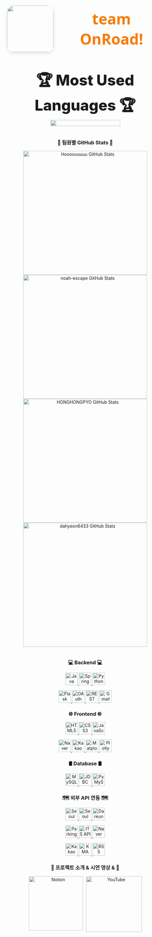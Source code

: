<div align="center" style="display: flex; align-items: center; justify-content: center; gap: 20px; margin-bottom: 40px;">
  <img src="https://github.com/user-attachments/assets/7985261a-cb22-4b6e-8837-594ff9289a38"" width="150" style="border-radius: 20px; box-shadow: 0 4px 12px rgba(0,0,0,0.1);" />
  <h1 style="font-family: 'Segoe UI', Tahoma, Geneva, Verdana, sans-serif; font-weight: 700; font-size: 3rem; color: #1565c0; margin: 0;">
  <span style="color: #f57c00; text-decoration: none;">team OnRoad!</span>
  </h1>
</div>
<br/>

<div align="center" style="font-weight: 800; font-size: 3rem;">
  🏆 Most Used Languages 🏆
</div>
<div align="center">
  <!-- ex: GitHub readme stats 언어 비율 카드 (옵션) -->
  <div style="display: flex; flex-wrap: wrap; justify-content: center; gap: 20px; max-width: 500px; margin: 0 auto;">
  <div style="flex: 1 1 45%; max-width: 45%;">
  <img src="https://github-readme-stats.vercel.app/api/top-langs/?username=Hoooouuuuu&repo=trafficRoad&layout=compact&theme=github_dark" style="width: 100%; height: auto; display: block;" />
  </div>
</div>

<br/>
<h3 align="center">👥 팀원별 GitHub Stats 👥</h3>

<p align="center" style="margin: 0 0 0 0;">
  <a href="https://github.com/Hoooouuuuu" target="_blank" rel="noopener noreferrer" style="display: inline-block; margin-right: 0;">
    <img src="https://github-readme-stats.vercel.app/api?username=Hoooouuuuu&show_icons=true&theme=dark" alt="Hoooouuuuu GitHub Stats" width="400" />
  </a>
  <a href="https://github.com/noah-escape" target="_blank" rel="noopener noreferrer" style="display: inline-block;">
    <img src="https://github-readme-stats.vercel.app/api?username=noah-escape&show_icons=true&theme=radical" alt="noah-escape GitHub Stats" width="400" />
  </a>
</p>

<p align="center" style="margin: 0;">
  <a href="https://github.com/HONGHONGPYO" target="_blank" rel="noopener noreferrer" style="display: inline-block; margin-right: 0;">
    <img src="https://github-readme-stats.vercel.app/api?username=HONGHONGPYO&show_icons=true&theme=dark" alt="HONGHONGPYO GitHub Stats" width="400" />
  </a>
  <a href="https://github.com/dahyeon6433" target="_blank" rel="noopener noreferrer" style="display: inline-block;">
    <img src="https://github-readme-stats.vercel.app/api?username=dahyeon6433&show_icons=true&theme=dark" alt="dahyeon6433 GitHub Stats" width="400" />
  </a>
</p>

<br/>

<h3 align="center">💻 Backend 💻</h3>
<p align="center">
  <a href="https://www.java.com/" target="_blank" rel="noopener noreferrer">
    <img src="https://img.shields.io/badge/Java-007396?style=for-the-badge&logo=java&logoColor=white" alt="Java" height="40" />
  </a>
  <a href="https://spring.io/projects/spring-boot" target="_blank" rel="noopener noreferrer">
    <img src="https://img.shields.io/badge/Spring_Boot-6DB33F?style=for-the-badge&logo=spring&logoColor=white" alt="Spring Boot" height="40" />
  </a>
  <a href="https://www.python.org/" target="_blank" rel="noopener noreferrer">
    <img src="https://img.shields.io/badge/Python-3776AB?style=for-the-badge&logo=python&logoColor=white" alt="Python" height="40" />
  </a>
</p>
<p align="center">
  <a href="https://flask.palletsprojects.com/" target="_blank" rel="noopener noreferrer">
    <img src="https://img.shields.io/badge/Flask-000000?style=for-the-badge&logo=flask&logoColor=white" alt="Flask" height="40" />
  </a>
  <a href="https://oauth.net/" target="_blank" rel="noopener noreferrer">
    <img src="https://img.shields.io/badge/OAuth-000000?style=for-the-badge&logo=oauth&logoColor=white" alt="OAuth" height="40" />
  </a>
  <a href="https://restfulapi.net/" target="_blank" rel="noopener noreferrer">
    <img src="https://img.shields.io/badge/REST_API-61DAFB?style=for-the-badge&logo=rest&logoColor=black" alt="REST API" height="40" />
  </a>
  <a href="https://mail.google.com/" target="_blank" rel="noopener noreferrer">
    <img src="https://img.shields.io/badge/Gmail-D14836?style=for-the-badge&logo=gmail&logoColor=white" alt="Gmail" height="40" />
  </a>
</p>

<h3 align="center">🌐 Frontend 🌐</h3>
<p align="center">
  <a href="https://developer.mozilla.org/en-US/docs/Web/HTML" target="_blank" rel="noopener noreferrer">
    <img src="https://img.shields.io/badge/HTML5-E34F26?style=for-the-badge&logo=html5&logoColor=white" alt="HTML5" height="40" />
  </a>
  <a href="https://developer.mozilla.org/en-US/docs/Web/CSS" target="_blank" rel="noopener noreferrer">
    <img src="https://img.shields.io/badge/CSS3-1572B6?style=for-the-badge&logo=css3&logoColor=white" alt="CSS3" height="40" />
  </a>
  <a href="https://developer.mozilla.org/en-US/docs/Web/JavaScript" target="_blank" rel="noopener noreferrer">
    <img src="https://img.shields.io/badge/JavaScript-F7DF1E?style=for-the-badge&logo=javascript&logoColor=black" alt="JavaScript" height="40" />
  </a>
</p>
<p align="center">
  <a href="https://navermaps.github.io/" target="_blank" rel="noopener noreferrer">
    <img src="https://img.shields.io/badge/Naver_Maps-03C75A?style=for-the-badge&logo=naver&logoColor=white" alt="Naver Maps" height="40" />
  </a>
  <a href="https://apis.map.kakao.com/" target="_blank" rel="noopener noreferrer">
    <img src="https://img.shields.io/badge/Kakao_Map-FFCD00?style=for-the-badge&logo=kakaotalk&logoColor=black" alt="Kakao Map" height="40" />
  </a>
  <a href="https://matplotlib.org/" target="_blank" rel="noopener noreferrer">
    <img src="https://img.shields.io/badge/Matplotlib-11557C?style=for-the-badge&logo=python&logoColor=white" alt="Matplotlib" height="40" />
  </a>
  <a href="https://plotly.com/javascript/" target="_blank" rel="noopener noreferrer">
    <img src="https://img.shields.io/badge/Plotly-3F4F75?style=for-the-badge&logo=plotly&logoColor=white" alt="Plotly" height="40" />
  </a>
</p>

<h3 align="center">🛢️ Database 🛢️</h3>
<p align="center">
  <a href="https://www.mysql.com/" target="_blank" rel="noopener noreferrer">
    <img src="https://img.shields.io/badge/MySQL-4479A1?style=for-the-badge&logo=mysql&logoColor=white" alt="MySQL" height="40" />
  </a>
  <a href="https://docs.oracle.com/javase/8/docs/technotes/guides/jdbc/" target="_blank" rel="noopener noreferrer">
    <img src="https://img.shields.io/badge/JDBC-007396?style=for-the-badge&logo=java&logoColor=white" alt="JDBC" height="40" />
  </a>
  <a href="https://pymysql.readthedocs.io/en/latest/" target="_blank" rel="noopener noreferrer">
    <img src="https://img.shields.io/badge/PyMySQL-3776AB?style=for-the-badge&logo=python&logoColor=white" alt="PyMySQL" height="40" />
  </a>
</p>

<h3 align="center">🗺️ 외부 API 연동 🗺️</h3>
<p align="center">
  <a href="https://data.seoul.go.kr/" target="_blank" rel="noopener noreferrer">
    <img src="https://img.shields.io/badge/Seoul_Bus-0099FF?style=for-the-badge&logo=bus&logoColor=white" alt="Seoul Bus" height="40" />
  </a>
  <a href="https://data.seoul.go.kr/" target="_blank" rel="noopener noreferrer">
    <img src="https://img.shields.io/badge/Seoul_Subway-FFD400?style=for-the-badge&logo=subway&logoColor=black" alt="Seoul Subway" height="40" />
  </a>
  <a href="https://www.bikeseoul.com/" target="_blank" rel="noopener noreferrer">
    <img src="https://img.shields.io/badge/Dareungi_Bike-7BC043?style=for-the-badge&logo=bicycle&logoColor=white" alt="Dareungi Bike" height="40" />
  </a>
</p>
<p align="center">
  <a href="#" target="_blank" rel="noopener noreferrer">
    <img src="https://img.shields.io/badge/Parking_API-008080?style=for-the-badge&logo=parking&logoColor=white" alt="Parking API" height="40" />
  </a>
  <a href="#" target="_blank" rel="noopener noreferrer">
    <img src="https://img.shields.io/badge/ITS_API-FF6F61?style=for-the-badge&logo=car&logoColor=white" alt="ITS API" height="40" />
  </a>
  <a href="https://navermaps.github.io/" target="_blank" rel="noopener noreferrer">
    <img src="https://img.shields.io/badge/Naver_Maps-03C75A?style=for-the-badge&logo=naver&logoColor=white" alt="Naver Maps" height="40" />
  </a>
</p>
<p align="center">
  <a href="https://apis.map.kakao.com/" target="_blank" rel="noopener noreferrer">
    <img src="https://img.shields.io/badge/Kakao_Maps-FFCD00?style=for-the-badge&logo=kakaotalk&logoColor=black" alt="Kakao Maps" height="40" />
  </a>
  <a href="https://www.kma.go.kr/" target="_blank" rel="noopener noreferrer">
    <img src="https://img.shields.io/badge/KMA_Weather-004D99?style=for-the-badge&logo=weather&logoColor=white" alt="KMA Weather" height="40" />
  </a>
  <a href="#" target="_blank" rel="noopener noreferrer">
    <img src="https://img.shields.io/badge/RSS_News-FF6600?style=for-the-badge&logo=rss&logoColor=white" alt="RSS News" height="40" />
  </a>
</p>


<h3 align="center"> 🎤 프로젝트 소개 & 시연 영상 & 🎥 </h3>
<div align="center" style="display: flex; justify-content: center; gap: 10px;">
  <a href="https://www.notion.so" target="_blank" rel="noopener noreferrer">
    <img src="https://img.shields.io/badge/Notion-000000?style=for-the-badge&logo=notion&logoColor=white" alt="Notion" width="175" />
  </a>
  <a href="https://youtube.com/YOUR_CHANNEL" target="_blank" rel="noopener noreferrer">
    <img src="https://img.shields.io/badge/YouTube-FF0000?style=flat-square&logo=youtube&logoColor=white" alt="YouTube" width="180" />
  </a>
</div>
